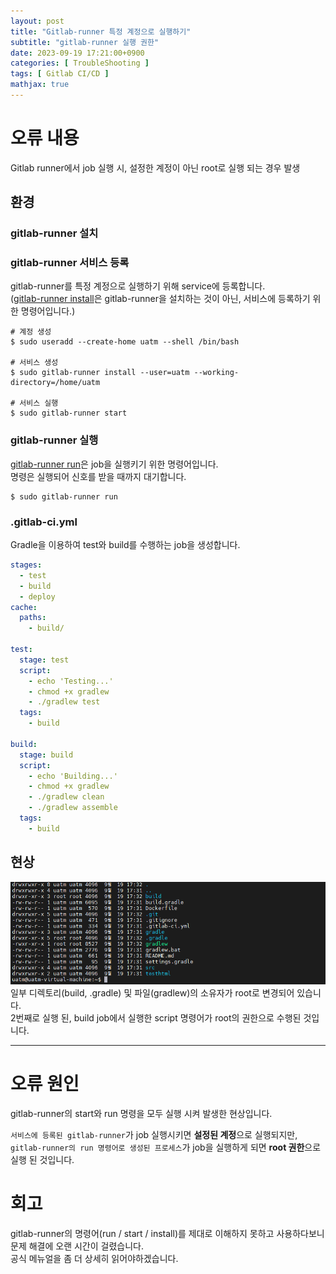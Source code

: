 ```yaml
---
layout: post
title: "Gitlab-runner 특정 계정으로 실행하기"
subtitle: "gitlab-runner 실행 권한"
date: 2023-09-19 17:21:00+0900
categories: [ TroubleShooting ]
tags: [ Gitlab CI/CD ]
mathjax: true
---
```


# 오류 내용
Gitlab runner에서 job 실행 시, 설정한 계정이 아닌 root로 실행 되는 경우 발생  

## 환경
### gitlab-runner 설치
### gitlab-runner 서비스 등록
gitlab-runner를 특정 계정으로 실행하기 위해 service에 등록합니다.  
([gitlab-runner install](https://docs.gitlab.com/runner/commands/#gitlab-runner-install)은 gitlab-runner을 설치하는 것이 아닌, 서비스에 등록하기 위한 명령어입니다.)

```shell
# 계정 생성
$ sudo useradd --create-home uatm --shell /bin/bash

# 서비스 생성
$ sudo gitlab-runner install --user=uatm --working-directory=/home/uatm

# 서비스 실행
$ sudo gitlab-runner start
```

### gitlab-runner 실행
[gitlab-runner run](https://docs.gitlab.com/runner/commands/#gitlab-runner-run)은 job을 실행키기 위한 명령어입니다.  
명령은 실행되어 신호를 받을 때까지 대기합니다.  
```shell
$ sudo gitlab-runner run
```

### .gitlab-ci.yml
Gradle을 이용하여 test와 build를 수행하는 job을 생성합니다.  
```yaml
stages:
  - test
  - build
  - deploy
cache:
  paths:
    - build/

test:
  stage: test
  script:
    - echo 'Testing...'
    - chmod +x gradlew
    - ./gradlew test
  tags:
    - build

build:
  stage: build
  script:
    - echo 'Building...'
    - chmod +x gradlew
    - ./gradlew clean
    - ./gradlew assemble
  tags:
    - build
```  

## 현상  
![img](/resource/2023/20230919/20230919-img-1.png)  
일부 디렉토리(build, .gradle) 및 파일(gradlew)의 소유자가 root로 변경되어 있습니다.  
2번째로 실행 된, build job에서 실행한 script 명령어가 root의 권한으로 수행된 것입니다.  

---

# 오류 원인
gitlab-runner의 start와 run 명령을 모두 실행 시켜 발생한 현상입니다.

`서비스에 등록된 gitlab-runner`가 job 실행시키면 **설정된 계정**으로 실행되지만,  
`gitlab-runner의 run 명령어로 생성된 프로세스`가 job을 실행하게 되면 **root 권한**으로 실행 된 것입니다.  

# 회고
gitlab-runner의 명령어(run / start / install)를 제대로 이해하지 못하고 사용하다보니 문제 해결에 오랜 시간이 걸렸습니다.  
공식 메뉴얼을 좀 더 상세히 읽어야하겠습니다.  